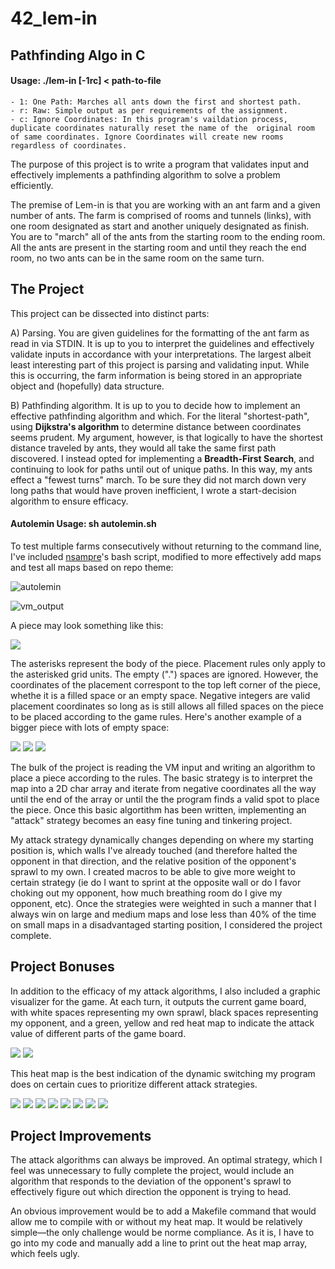 # 42_lem-in
## Pathfinding Algo in C

#### Usage: ./lem-in [-1rc] < path-to-file
    - 1: One Path: Marches all ants down the first and shortest path.
    - r: Raw: Simple output as per requirements of the assignment.
    - c: Ignore Coordinates: In this program's vaildation process, duplicate coordinates naturally reset the name of the  original room of same coordinates. Ignore Coordinates will create new rooms regardless of coordinates.

The purpose of this project is to write a program that validates input and effectively implements a pathfinding algorithm to solve a problem efficiently.

The premise of Lem-in is that you are working with an ant farm and a given number of ants. The farm is comprised of rooms and tunnels (links), with one room designated as start and another uniquely designated as finish. You are to "march" all of the ants from the starting room to the ending room. All the ants are present in the starting room and until they reach the end room, no two ants can be in the same room on the same turn.

## The Project

This project can be dissected into distinct parts:

A) Parsing. You are given guidelines for the formatting of the ant farm as read in via STDIN. It is up to you to interpret the guidelines and effectively validate inputs in accordance with your interpretations. The largest albeit least interesting part of this project is parsing and validating input. While this is occurring, the farm information is being stored in an appropriate object and (hopefully) data structure.

B) Pathfinding algorithm. It is up to you to decide how to implement an effective pathfinding algorithm and which. For the literal "shortest-path", using <b>Dijkstra's algorithm</b> to determine distance between coordinates seems prudent. My argument, however, is that logically to have the shortest distance traveled by ants, they would all take the same first path discovered. I instead opted for implementing a <b>Breadth-First Search</b>, and continuing to look for paths until out of unique paths. In this way, my ants effect a "fewest turns" march. To be sure they did not march down very long paths that would have proven inefficient, I wrote a start-decision algorithm to ensure efficacy.
 
#### Autolemin Usage: sh autolemin.sh

To test multiple farms consecutively without returning to the command line, I've included <a href="https://github.com/nsampre">nsampre</a>'s bash script, modified to more effectively add maps and test all maps based on repo theme:

![autolemin](/screenshots/autolemin)

![vm_output](/screenshots/filler_vm_output.png?raw=true "vm_output")

A piece may look something like this:

![](/screenshots/simple_piece.png)

The asterisks represent the body of the piece. Placement rules only apply to the asterisked grid units. The empty (".") spaces are ignored. However, the coordinates of the placement correspont to the top left corner of the piece, whethe it is a filled space or an empty space. Negative integers are valid placement coordinates so long as is still allows all filled spaces on the piece to be placed according to the game rules. Here's another example of a bigger piece with lots of empty space:

![](/screenshots/large_piece1.png)
![](/screenshots/large_piece2.png)
![](/screenshots/large_piece3.png)

The bulk of the project is reading the VM input and writing an algorithm to place a piece according to the rules. The basic strategy is to interpret the map into a 2D char array and iterate from negative coordinates all the way until the end of the array or until the the program finds a valid spot to place the piece. Once this basic algortithm has been written, implementing an "attack" strategy becomes an easy fine tuning and tinkering project.

My attack strategy dynamically changes depending on where my starting position is, which walls I've already touched (and therefore halted the opponent in that direction, and the relative position of the opponent's sprawl to my own. I created macros to be able to give more weight to certain strategy (ie do I want to sprint at the opposite wall or do I favor choking out my opponent, how much breathing room do I give my opponent, etc). Once the strategies were weighted in such a manner that I always win on large and medium maps and lose less than 40% of the time on small maps in a disadvantaged starting position, I considered the project complete.

## Project Bonuses

In addition to the efficacy of my attack algorithms, I also included a graphic visualizer for the game. At each turn, it outputs the current game board, with white spaces representing my own sprawl, black spaces representing my opponent, and a green, yellow and red heat map to indicate the attack value of different parts of the game board. 

![](/screenshots/heat_map0.png)
![](/screenshots/heat_map1.png)

This heat map is the best indication of the dynamic switching my program does on certain cues to prioritize different attack strategies.

![](/screenshots/heat_map2.png)
![](/screenshots/heat_map3.png)
![](/screenshots/heat_map4.png)
![](/screenshots/heat_map5.png)
![](/screenshots/heat_map6.png)
![](/screenshots/heat_map7.png)
![](/screenshots/heat_map8.png)
![](/screenshots/heat_map9.png)

## Project Improvements

The attack algorithms can always be improved. An optimal strategy, which I feel was unnecessary to fully complete the project, would include an algorithm that responds to the deviation of the opponent's sprawl to effectively figure out which direction the opponent is trying to head.

An obvious improvement would be to add a Makefile command that would allow me to compile with or without my heat map. It would be relatively simple—the only challenge would be norme compliance. As it is, I have to go into my code and manually add a line to print out the heat map array, which feels ugly.
